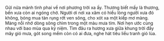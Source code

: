 Gửi nửa mảnh tình phai về nơi phương trời xa ấy. Thương biết mấy là thương, bến xưa còn ai ngóng chờ. Người ơi nơi xa xăm có hiểu lòng người xưa đó không, bóng mua tàn rụng rớt ven sông, cho xót xa một kiếp mơ màng.
Màng nỗi nhớ dòng sông chìm trong một màu mưa tím. Nơi hẹn ước cùng nhau với bao mùa qua kỷ niệm. Tìm đâu ra hương xưa giữa khung trời đầy mây gió mưa, gót song mềm còn có ai đưa, nghe hát tiêu liều tranh gió lùa.